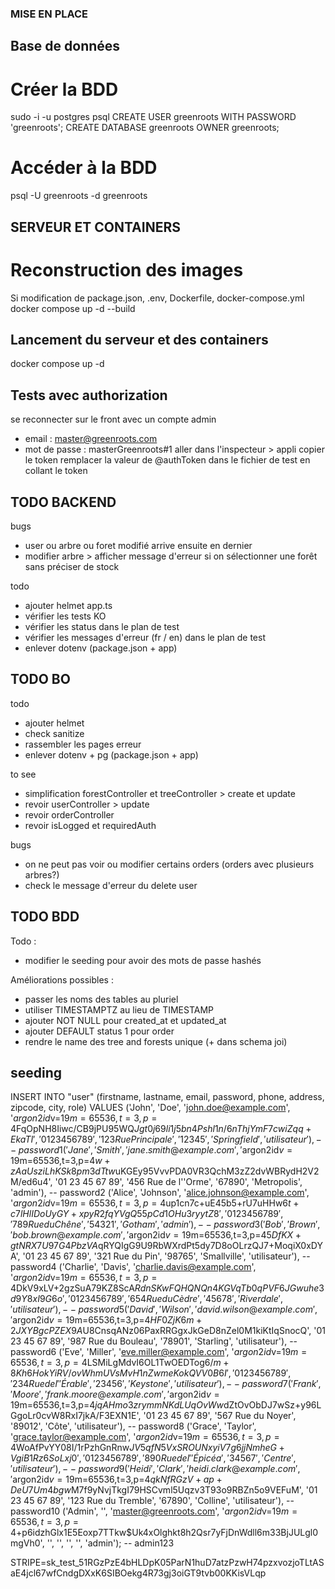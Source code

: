 ### MISE EN PLACE

## Base de données

# Créer la BDD

sudo -i -u postgres psql 
CREATE USER greenroots WITH PASSWORD 'greenroots'; 
CREATE DATABASE greenroots OWNER greenroots; 

# Accéder à la BDD

psql -U greenroots -d greenroots

## SERVEUR ET CONTAINERS

# Reconstruction des images

Si modification de package.json, .env, Dockerfile, docker-compose.yml
docker compose up -d --build

## Lancement du serveur et des containers

docker compose up -d

## Tests avec authorization

se reconnecter sur le front avec un compte admin
- email : master@greenroots.com
- mot de passe : masterGreenroots#1
aller dans l'inspecteur > appli
copier le token
remplacer la valeur de @authToken dans le fichier de test en collant le token

## TODO BACKEND

bugs 
- user ou arbre ou foret modifié arrive ensuite en dernier
- modifier arbre > afficher message d'erreur si on sélectionner une forêt sans préciser de stock

todo
- ajouter helmet app.ts
- vérifier les tests KO
- vérifier les status dans le plan de test
- vérifier les messages d'erreur (fr / en) dans le plan de test
- enlever dotenv (package.json + app)

## TODO BO

todo
- ajouter helmet
- check sanitize
- rassembler les pages erreur
- enlever dotenv + pg (package.json + app)

to see
- simplification forestController et treeController > create et update
- revoir userController > update
- revoir orderController
- revoir isLogged et requiredAuth

bugs
- on ne peut pas voir ou modifier certains orders (orders avec plusieurs arbres?)
- check le message d'erreur du delete user 

## TODO BDD

Todo : 
- modifier le seeding pour avoir des mots de passe hashés

Améliorations possibles : 
- passer les noms des tables au pluriel
- utiliser TIMESTAMPTZ au lieu de TIMESTAMP
- ajouter NOT NULL pour created_at et updated_at
- ajouter DEFAULT status 1 pour order
- rendre le name des tree and forests unique (+ dans schema joi)

## seeding

INSERT INTO "user" (firstname, lastname, email, password, phone, address, zipcode, city, role) VALUES
('John', 'Doe', 'john.doe@example.com', '$argon2id$v=19$m=65536,t=3,p=4$FqOpNH8Iiwc/CB9jPU95WQ$Jgt0j69li1j5bn4Pshl1n/6nThjYmF7cwiZqq+EkaTI', '01 23 45 67 89', '123 Rue Principale', '12345', 'Springfield', 'utilisateur'), -- password1
('Jane', 'Smith', 'jane.smith@example.com', '$argon2id$v=19$m=65536,t=3,p=4$w+zAaUsziLhKSk8pm3dTtw$uKGEy95VvvPDA0VR3QchM3zZ2dvWBRydH2V2M/ed6u4', '01 23 45 67 89', '456 Rue de l''Orme', '67890', 'Metropolis', 'admin'), -- password2
('Alice', 'Johnson', 'alice.johnson@example.com', '$argon2id$v=19$m=65536,t=3,p=4$up1cn7c+uE45b5+rU7uHHw$6t+c7lHlIDoUyGY+xpyR2fqYVgQ55pCd1OHu3ryytZ8', '01 23 45 67 89', '789 Rue du Chêne', '54321', 'Gotham', 'admin'), -- password3
('Bob', 'Brown', 'bob.brown@example.com', '$argon2id$v=19$m=65536,t=3,p=4$5DfKX+gtNRX7U97G4PbzVA$qRYQIgG9U9RbWXrdPt5dy7D8oOLrzQJ7+MoqiX0xDYA', '01 23 45 67 89', '321 Rue du Pin', '98765', 'Smallville', 'utilisateur'), -- password4
('Charlie', 'Davis', 'charlie.davis@example.com', '$argon2id$v=19$m=65536,t=3,p=4$DkV9xLV+2gzSuA79KZ8ScA$RdnSKwFQHQNQn4KGVqTb0qPVF6JGwuhe3d9Y8xI9G6o', '01 23 45 67 89', '654 Rue du Cèdre', '45678', 'Riverdale', 'utilisateur'), -- password5
('David', 'Wilson', 'david.wilson@example.com', '$argon2id$v=19$m=65536,t=3,p=4$HF0ZjK6m+2JXYBgcPZEX9A$U8CnsqANz06PaxRRGgxJkGeD8nZel0M1kiKtIqSnocQ', '01 23 45 67 89', '987 Rue du Bouleau', '78901', 'Starling', 'utilisateur'), -- password6
('Eve', 'Miller', 'eve.miller@example.com', '$argon2id$v=19$m=65536,t=3,p=4$LSMiLgMdvI6OL1TwOEDTog$6/m+8Kh6HokYiRV/ovWhmUVsMvH1nZwmeKokQVV0B6I', '01 23 45 67 89', '234 Rue de l''Érable', '23456', 'Keystone', 'utilisateur'), -- password7
('Frank', 'Moore', 'frank.moore@example.com', '$argon2id$v=19$m=65536,t=3,p=4$jqAHmo3zrymmNKdLUqOvWw$dZtOvObDJ7wSz+y96LGgoLr0cvW8RxI7jkA/F3EXN1E', '01 23 45 67 89', '567 Rue du Noyer', '89012', 'Côte', 'utilisateur'), -- password8
('Grace', 'Taylor', 'grace.taylor@example.com', '$argon2id$v=19$m=65536,t=3,p=4$WoAfPvYY08I/1rPzhGnRnw$JV5qfN5VxSROUNxyiV7g6jjNmheG+VgiB1Rz6SoLxj0', '01 23 45 67 89', '890 Rue de l''Épicéa', '34567', 'Centre', 'utilisateur'), -- password9
('Heidi', 'Clark', 'heidi.clark@example.com', '$argon2id$v=19$m=65536,t=3,p=4$qkNfRGzV+ap+DeU7Um4bgw$M7f9yNvjTkgI79HSCvml5Uqzv3T93o9RBZn5o9VEFuM', '01 23 45 67 89', '123 Rue du Tremble', '67890', 'Colline', 'utilisateur'), -- password10
('Admin', '', 'master@greenroots.com', '$argon2id$v=19$m=65536,t=3,p=4$+p6idzhGlx1E5Eoxp7TTkw$Uk4xOlghkt8h2Qsr7yFjDnWdll6m33BjJULgl0mgVh0', '', '', '', '', 'admin'); -- admin123

STRIPE=sk_test_51RGzPzE4bHLDpK05ParN1huD7atzPzwH74pzxvozjoTLtASaE4jcl67wfCndgDXxK6SIBOekg4R73gj3oiGT9tvb00KKisVLqp
